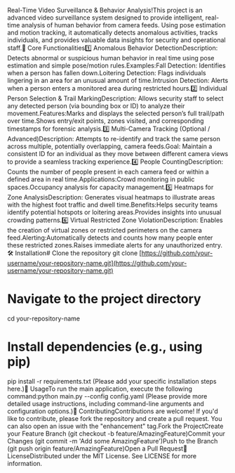 Real-Time Video Surveillance & Behavior Analysis!This project is an advanced video surveillance system designed to provide intelligent, real-time analysis of human behavior from camera feeds. Using pose estimation and motion tracking, it automatically detects anomalous activities, tracks individuals, and provides valuable data insights for security and operational staff.🎯 Core Functionalities1️⃣ Anomalous Behavior DetectionDescription: Detects abnormal or suspicious human behavior in real time using pose estimation and simple pose/motion rules.Examples:Fall Detection: Identifies when a person has fallen down.Loitering Detection: Flags individuals lingering in an area for an unusual amount of time.Intrusion Detection: Alerts when a person enters a monitored area during restricted hours.2️⃣ Individual Person Selection & Trail MarkingDescription: Allows security staff to select any detected person (via bounding box or ID) to analyze their movement.Features:Marks and displays the selected person’s full trail/path over time.Shows entry/exit points, zones visited, and corresponding timestamps for forensic analysis.3️⃣ Multi-Camera Tracking (Optional / Advanced)Description: Attempts to re-identify and track the same person across multiple, potentially overlapping, camera feeds.Goal: Maintain a consistent ID for an individual as they move between different camera views to provide a seamless tracking experience.4️⃣ People CountingDescription: Counts the number of people present in each camera feed or within a defined area in real time.Applications:Crowd monitoring in public spaces.Occupancy analysis for capacity management.5️⃣ Heatmaps for Zone AnalysisDescription: Generates visual heatmaps to illustrate areas with the highest foot traffic and dwell time.Benefits:Helps security teams identify potential hotspots or loitering areas.Provides insights into unusual crowding patterns.6️⃣ Virtual Restricted Zone ViolationDescription: Enables the creation of virtual zones or restricted perimeters on the camera feed.Alerting:Automatically detects and counts how many people enter these restricted zones.Raises immediate alerts for any unauthorized entry.🛠️ Installation# Clone the repository
git clone [https://github.com/your-username/your-repository-name.git](https://github.com/your-username/your-repository-name.git)

# Navigate to the project directory
cd your-repository-name

# Install dependencies (e.g., using pip)
pip install -r requirements.txt
(Please add your specific installation steps here.)🚀 UsageTo run the main application, execute the following command:python main.py --config config.yaml
(Please provide more detailed usage instructions, including command-line arguments and configuration options.)🤝 ContributingContributions are welcome! If you'd like to contribute, please fork the repository and create a pull request. You can also open an issue with the "enhancement" tag.Fork the ProjectCreate your Feature Branch (git checkout -b feature/AmazingFeature)Commit your Changes (git commit -m 'Add some AmazingFeature')Push to the Branch (git push origin feature/AmazingFeature)Open a Pull Request📄 LicenseDistributed under the MIT License. See LICENSE for more information.